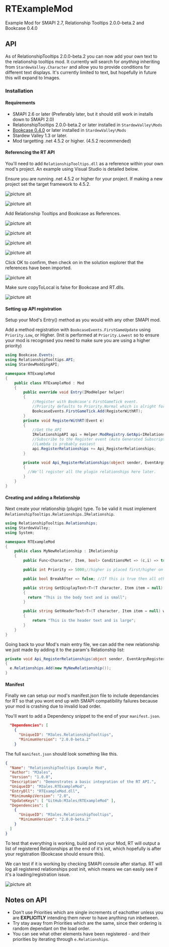 # RTExampleMod
Example Mod for SMAPI 2.7, Relationship Tooltips 2.0.0-beta.2 and Bookcase 0.4.0

## API
As of RelationshipTooltips 2.0.0-beta.2 you can now add your own text to the relationship tooltips mod. It currently will search for *anything* inheriting from `StardewValley.Character` and allow you to provide conditions for different text displays. It's currently limited to text, but hopefully in future this will expand to Images.
### Installation
#### Requirements
* SMAPI 2.6 or later (Preferably later, but it should still work in installs down to SMAPI 2.0)
* RelationshipTooltips 2.0.0-beta.2 or later installed in `StardewValley\Mods`
* [Bookcase 0.4.0](https://stardewvalley.curseforge.com/projects/bookcase/files) or later installed in `StardewValley\Mods`
* Stardew Valley 1.3 or later.
* Mod targetting .net 4.5.2 or higher. (4.5.2 recommended)
#### Referencing the RT API
You'll need to add `RelationshipTooltips.dll` as a reference within your own mod's project. An example using Visual Studio is detailed below.

Ensure you are running .net 4.5.2 or higher for your project. If making a new project set the target framework to 4.5.2. 

![picture alt](https://i.imgur.com/vXx8XBO.png "Double click on Properties in Soltuion Explorer")

![picture alt](https://i.imgur.com/3DQO6IS.png "Set your Target Framework to 4.5.2")

Add Relationship Tooltips and Bookcase as References.

![picture alt](https://i.imgur.com/2uORNVY.png "Add Reference via Solution Explorer")

![picture alt](https://i.imgur.com/O6OzcqP.png "Click Browse, then Add Relationship Tooltips")

![picture alt](https://i.imgur.com/QMJFpVn.png "Click Browse, then Add Bookcase")

![picture alt](https://i.imgur.com/AvZ74rl.png "Your References should look something like this.")

Click OK to confirm, then check on in the solution explorer that the references have been imported.

![picture alt](https://i.imgur.com/Ld7gEeK.png "Your References should look something like this.")

Make sure copyToLocal is false for Bookcase and RT.dlls.

![picture alt](https://i.imgur.com/w55IC9F.png "Set CopyToLocal false")

#### Setting up API registration
Setup your Mod's Entry() method as you would with any other SMAPI mod.

Add a method registration with `BookcaseEvents.FirstGameUpdate` using `Priority.Low`, or Higher. (Init is performed at `Priority.Lowest` so to ensure your mod is recognised you need to make sure you are using a higher priority)
```csharp
using Bookcase.Events;
using RelationshipTooltips.API;
using StardewModdingAPI;

namespace RTExampleMod
{
    public class RTExampleMod : Mod
    {
        public override void Entry(IModHelper helper)
        {
            //Register with Bookcase's FirstGameTick event.
            //Priority defaults to Priority.Normal which is alright for our case.
            BookcaseEvents.FirstGameTick.Add(RegisterWithRT);
        }
        private void RegisterWithRT(Event e)
        {
            //Get the API
            IRelationshipAPI api = Helper.ModRegistry.GetApi<IRelationshipAPI>("M3ales.RelationshipTooltips");
            //Subscribe to the Register event (Auto Generated Subscription Method)
            //Lambda is probably easiest
            api.RegisterRelationships += Api_RegisterRelationships;
        }

        private void Api_RegisterRelationships(object sender, EventArgsRegisterRelationships e)
        {
          //We'll register all the plugin relationships here later.
        }
    }
}
```
#### Creating and adding a Relationship
Next create your relationship (plugin) type. To be valid it must implement `RelationshipTooltips.Relationships.IRelationship`.
```csharp
using RelationshipTooltips.Relationships;
using StardewValley;
using System;

namespace RTExampleMod
{
    public class MyNewRelationship : IRelationship
    {
        public Func<Character, Item, bool> ConditionsMet => (c,i) => true; //always display

        public int Priority => 5000;//higher is placed first/higher on tooltip

        public bool BreakAfter => false; //If this is true then all other relationships of lower priority will be skipped.

        public string GetDisplayText<T>(T character, Item item = null) where T : Character
        {
          return "This is the body text and is small";
        }

        public string GetHeaderText<T>(T character, Item item = null) where T : Character
        {
            return "This is the header text and is large";
        }
    }
}
```
Going back to your Mod's main entry file, we can add the new relationship we just made by adding it to the param's Relationship list:
```csharp
private void Api_RegisterRelationships(object sender, EventArgsRegisterRelationships e)
{
  e.Relationships.Add(new MyNewRelationship());
}
```

#### Manifest
Finally we can setup our mod's manifest.json file to include dependancies for RT so that you wont end up with SMAPI compatibility failures because your mod is crashing due to invalid load order.

You'll want to add a Dependency snippet to the end of your `manifest.json`.
```json
  "Dependencies": [
    {
      "UniqueID": "M3ales.RelationshipTooltips",
      "MinimumVersion": "2.0.0-beta.2"
    }
```

The full `manifest.json` should look something like this.
```json
{
  "Name": "RelationshipTooltips Example Mod",
  "Author": "M3ales",
  "Version": "1.0.0",
  "Description": "Demonstrates a basic integration of the RT API.",
  "UniqueID": "M3ales.RTExampleMod",
  "EntryDll": "RTExampleMod.dll",
  "MinimumApiVersion": "2.0",
  "UpdateKeys": [ "GitHub:M3ales/RTExampleMod" ],
  "Dependencies": [
    {
      "UniqueID": "M3ales.RelationshipTooltips",
      "MinimumVersion": "2.0.0-beta.2"
    }
  ]
}
```

To test that everything is working, build and run your Mod, RT will output a list of registered Relationships at the end of it's init, which hopefully is after your registration (Bookcase should ensure this).

We can test if it is working by checking SMAPI console after startup. RT will log all registered relationships post init, which means we can easily see if it's a loading/registration issue.

![picture alt](https://i.imgur.com/BUn4KGR.png "The mod shows up as you can see, with Priority 5000")

## Notes on API
* Don't use Priorities which are single increments of eachother unless you are **EXPLICITLY** intending them never to have anything run inbetween.
* Try stay away from Priorities which are the same, since their ordering is random dependant on the load order.
* You can see what other elements have been registered - and their priorities by iterating through `e.Relationships`.
